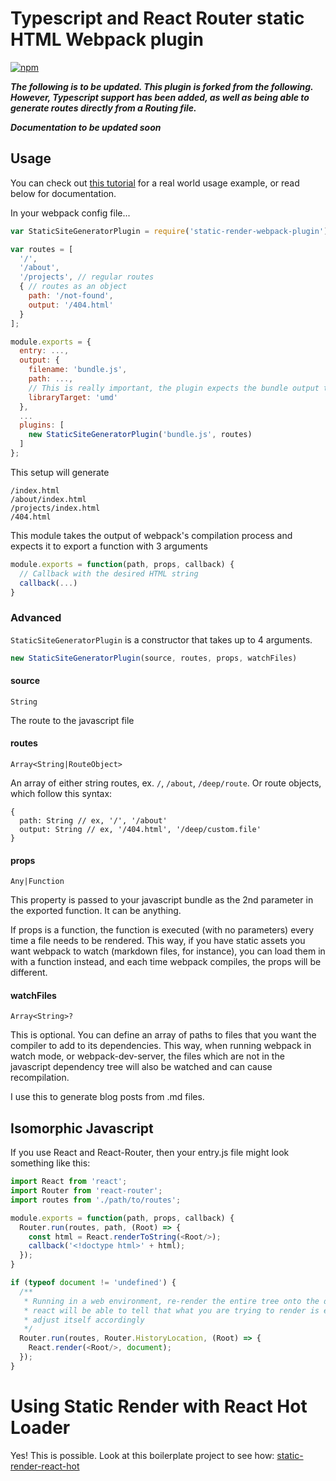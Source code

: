 # Typescript and React Router static HTML Webpack plugin

[![npm](https://img.shields.io/npm/v/npm.svg?maxAge=2592000)](https://www.npmjs.com/package/typescript-react-router-static-html-webpack-plugin)

***The following is to be updated.  This plugin is forked from the following.  
However, Typescript support has been added, as well as being able to generate 
routes directly from a Routing file.***

***Documentation to be updated soon***

## Usage

You can check out [this tutorial](http://www.qimingweng.com/writing/webpack-static-render) for a real world usage example, or read below for documentation.

In your webpack config file...

```javascript
var StaticSiteGeneratorPlugin = require('static-render-webpack-plugin');

var routes = [
  '/',
  '/about',
  '/projects', // regular routes
  { // routes as an object
    path: '/not-found',
    output: '/404.html'
  }
];

module.exports = {
  entry: ...,
  output: {
    filename: 'bundle.js',
    path: ...,
    // This is really important, the plugin expects the bundle output to export a function
    libraryTarget: 'umd'
  },
  ...
  plugins: [
    new StaticSiteGeneratorPlugin('bundle.js', routes)
  ]
};
```

This setup will generate

```
/index.html
/about/index.html
/projects/index.html
/404.html
```

This module takes the output of webpack's compilation process and expects it to export a function with 3 arguments

```javascript
module.exports = function(path, props, callback) {
  // Callback with the desired HTML string
  callback(...)
}
```

### Advanced

`StaticSiteGeneratorPlugin` is a constructor that takes up to 4 arguments.

```javascript
new StaticSiteGeneratorPlugin(source, routes, props, watchFiles)
```

#### source

`String`

The route to the javascript file

#### routes

`Array<String|RouteObject>`

An array of either string routes, ex. `/`, `/about`, `/deep/route`. Or route objects, which follow this syntax:

```
{
  path: String // ex, '/', '/about'
  output: String // ex, '/404.html', '/deep/custom.file'
}
```

#### props

`Any|Function`

This property is passed to your javascript bundle as the 2nd parameter in the exported function. It can be anything.

If props is a function, the function is executed (with no parameters) every time a file needs to be rendered. This way, if you have static assets you want webpack to watch (markdown files, for instance), you can load them in with a function instead, and each time webpack compiles, the props will be different.

#### watchFiles

`Array<String>?`

This is optional. You can define an array of paths to files that you want the compiler to add to its dependencies. This way, when running webpack in watch mode, or webpack-dev-server, the files which are not in the javascript dependency tree will also be watched and can cause recompilation.

I use this to generate blog posts from .md files.

## Isomorphic Javascript

If you use React and React-Router, then your entry.js file might look something like this:

```javascript
import React from 'react';
import Router from 'react-router';
import routes from './path/to/routes';

module.exports = function(path, props, callback) {
  Router.run(routes, path, (Root) => {
    const html = React.renderToString(<Root/>);
    callback('<!doctype html>' + html);
  });
}

if (typeof document != 'undefined') {
  /**
   * Running in a web environment, re-render the entire tree onto the document,
   * react will be able to tell that what you are trying to render is exactly the same and
   * adjust itself accordingly
   */
  Router.run(routes, Router.HistoryLocation, (Root) => {
    React.render(<Root/>, document);
  });
}
```

# Using Static Render with React Hot Loader

Yes! This is possible. Look at this boilerplate project to see how: [static-render-react-hot](https://github.com/qimingweng/static-render-react-hot)
